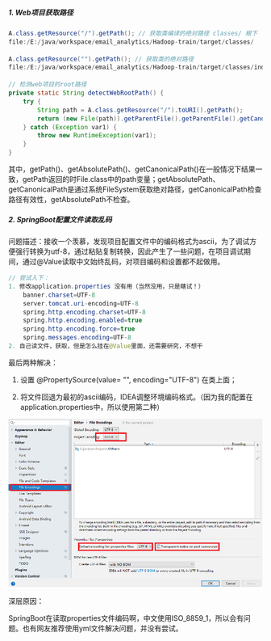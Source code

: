 ##### 1. Web项目获取路径

```java
A.class.getResource("/").getPath(); // 获取类编译的绝对路径 classes/ 根下
file:/E:/java/workspace/email_analytics/Hadoop-train/target/classes/

A.class.getResource("").getPath(); // 获取类的绝对路径
file:/E:/java/workspace/email_analytics/Hadoop-train/target/classes/indi/mat/

// 检测web项目的root路径
private static String detectWebRootPath() {
    try {
        String path = A.class.getResource("/").toURI().getPath();
        return (new File(path)).getParentFile().getParentFile().getCanonicalPath();
    } catch (Exception var1) {
        throw new RuntimeException(var1);
    }
}
```

其中，getPath()、getAbsolutePath()、getCanonicalPath()在一般情况下结果一致，getPath返回的时File.class中的path变量；getAbsolutePath、getCanonicalPath是通过系统FileSystem获取绝对路径，getCanonicalPath检查路径有效性，getAbsolutePath不检查。

##### 2. SpringBoot配置文件读取乱码

问题描述：接收一个羡慕，发现项目配置文件中的编码格式为ascii，为了调试方便强行转换为utf-8，通过粘贴复制转换，因此产生了一些问题，在项目调试期间，通过@Value读取中文始终乱码，对项目编码和设置都不起做用。

```java
// 尝试入下：
1. 修改application.properties 没有用（当然没用，只是瞎试！）
    banner.charset=UTF-8
    server.tomcat.uri-encoding=UTF-8
    spring.http.encoding.charset=UTF-8
    spring.http.encoding.enabled=true
    spring.http.encoding.force=true
    spring.messages.encoding=UTF-8
2. 自己读文件，获取，但是怎么挂在@Value里面，还需要研究，不想干
```

最后两种解决：

1. 设置 @PropertySource(value= "", encoding="UTF-8") 在类上面；

2.  将文件回退为最初的ascii编码，IDEA调整环境编码格式。（因为我的配置在application.properties中，所以使用第二种）

<img src='java问题-资源\图2 编码问题.png' style="zoom:60%">

深层原因：

SpringBoot在读取properties文件编码啊，中文使用ISO_8859_1，所以会有问题。也有网友推荐使用yml文件解决问题，并没有尝试。

